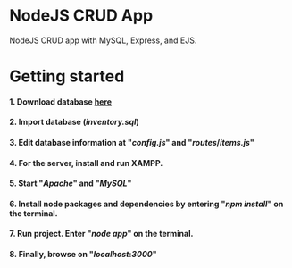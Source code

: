 # NodeJS CRUD App

NodeJS CRUD app with MySQL, Express, and EJS.

# Getting started
#### 1. Download database [here](https://drive.google.com/file/d/1xL2n1lv6WUuKP0svWUu-GZXH6glRFQcL/view?usp=sharing)

#### 2. Import database (*inventory.sql*)

#### 3. Edit database information at "*config.js*" and "*routes*/*items.js*"

#### 4. For the server, install and run XAMPP. 

#### 5. Start "*Apache*" and "*MySQL*"

#### 6. Install node packages and dependencies by entering "*npm install*" on the terminal.

#### 7. Run project. Enter "*node app*" on the terminal.

#### 8. Finally, browse on "*localhost*:*3000*"
